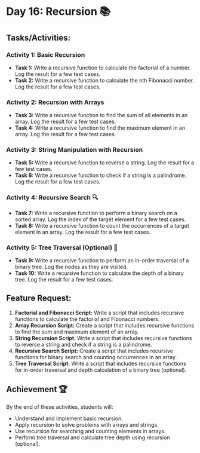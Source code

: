 # Day 16: Recursion 📚

## Tasks/Activities:

### Activity 1: Basic Recursion
- **Task 1:** Write a recursive function to calculate the factorial of a number. Log the result for a few test cases.
- **Task 2:** Write a recursive function to calculate the nth Fibonacci number. Log the result for a few test cases.

### Activity 2: Recursion with Arrays
- **Task 3:** Write a recursive function to find the sum of all elements in an array. Log the result for a few test cases.
- **Task 4:** Write a recursive function to find the maximum element in an array. Log the result for a few test cases.

### Activity 3: String Manipulation with Recursion
- **Task 5:** Write a recursive function to reverse a string. Log the result for a few test cases.
- **Task 6:** Write a recursive function to check if a string is a palindrome. Log the result for a few test cases.

### Activity 4: Recursive Search 🔍
- **Task 7:** Write a recursive function to perform a binary search on a sorted array. Log the index of the target element for a few test cases.
- **Task 8:** Write a recursive function to count the occurrences of a target element in an array. Log the result for a few test cases.

### Activity 5: Tree Traversal (Optional) 🌳
- **Task 9:** Write a recursive function to perform an in-order traversal of a binary tree. Log the nodes as they are visited.
- **Task 10:** Write a recursive function to calculate the depth of a binary tree. Log the result for a few test cases.

## Feature Request:
1. **Factorial and Fibonacci Script:** Write a script that includes recursive functions to calculate the factorial and Fibonacci numbers.
2. **Array Recursion Script:** Create a script that includes recursive functions to find the sum and maximum element of an array.
3. **String Recursion Script:** Write a script that includes recursive functions to reverse a string and check if a string is a palindrome.
4. **Recursive Search Script:** Create a script that includes recursive functions for binary search and counting occurrences in an array.
5. **Tree Traversal Script:** Write a script that includes recursive functions for in-order traversal and depth calculation of a binary tree (optional).

## Achievement 🏆
By the end of these activities, students will:
- Understand and implement basic recursion.
- Apply recursion to solve problems with arrays and strings.
- Use recursion for searching and counting elements in arrays.
- Perform tree traversal and calculate tree depth using recursion (optional).
